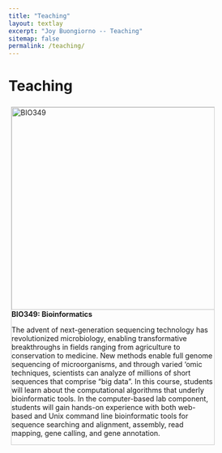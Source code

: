 ```yaml
---
title: "Teaching"
layout: textlay
excerpt: "Joy Buongiorno -- Teaching"
sitemap: false
permalink: /teaching/
---
```


# Teaching
<html>
<head>
<style>
div.gallery {
  margin: 5px;
  border: 1px solid #ccc;
  float: left;
  width: 400px;
}

div.gallery:hover {
  border: 1px solid #777;
}

div.gallery img {
  width: 100%;
  height: auto;
}

div.desc {
  padding: 15px;
  text-align: center;
}
</style>
</head>
<body>

<div class="gallery">
  <a target="_blank" href="img_5terre.jpg">
    <img src="{{ site.url }}{{ site.baseurl }}images/classpic/dna.jpeg" alt="BIO349" width="600" height="400">
  </a>
  <div class="desc"><b>BIO349: Bioinformatics</b><p> The advent of next-generation sequencing technology has revolutionized microbiology, enabling transformative breakthroughs in fields ranging from agriculture to conservation to medicine. New methods enable full genome sequencing of microorganisms, and through varied ‘omic techniques, scientists can analyze of millions of short sequences that comprise “big data”. In this course, students will learn about the computational algorithms that underly bioinformatic tools. In the computer-based lab component, students will gain hands-on experience with both web-based and Unix command line bioinformatic tools for sequence searching and alignment, assembly, read mapping, gene calling, and gene annotation.</div>
</div>
<br>
